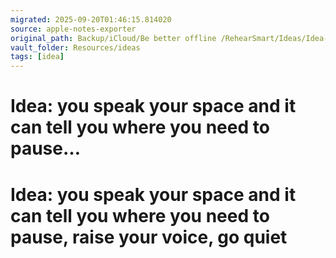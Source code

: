 ```yaml
---
migrated: 2025-09-20T01:46:15.814020
source: apple-notes-exporter
original_path: Backup/iCloud/Be better offline /RehearSmart/Ideas/Idea- you speak your space and it can tell you where you need to pause….md
vault_folder: Resources/ideas
tags: [idea]
---
```

# Idea: you speak your space and it can tell you where you need to pause…

# Idea: you speak your space and it can tell you where you need to pause, raise your voice, go quiet 
